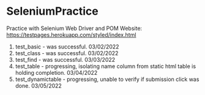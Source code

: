 # SeleniumPractice
Practice with Selenium Web Driver and POM
Website: https://testpages.herokuapp.com/styled/index.html

1. test_basic - was successful. 03/02/2022
2. test_class - was successful. 03/02/2022
3. test_find - was successful. 03/03/2022
4. test_table - progressing, isolating name column from static html table is holding completion. 03/04/2022
5. test_dynamictable - progressing, unable to verify if submission click was done. 03/05/2022
